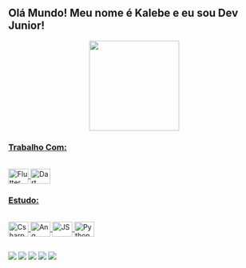 ## Olá Mundo! Meu nome é Kalebe e eu sou Dev Junior!

<div align="center">
  <a href="https://github.com/k4may">
  <img height="180em" src="https://github-readme-stats.vercel.app/api?username=k4may&show_icons=true&theme=dracula&include_all_commits=true&count_private=true"/>
</div>
    
### Trabalho Com:
<div style="display: inline_block"><br>
  <img align="center" alt="Flutter" height="30" width="40" src="https://cdn.jsdelivr.net/gh/devicons/devicon/icons/flutter/flutter-original.svg" />
  <img align="center" alt="Dart" height="30" width="40" src="https://cdn.jsdelivr.net/gh/devicons/devicon/icons/dart/dart-original.svg" />
</div>
    
### Estudo:
<div style="display: inline_block"><br>
  <img align="center" alt="Csharp" height="30" width="40" src="https://cdn.jsdelivr.net/gh/devicons/devicon/icons/csharp/csharp-original.svg" />
  <img align="center" alt="Ang" height="30" width="40" src="https://cdn.jsdelivr.net/gh/devicons/devicon/icons/angularjs/angularjs-original.svg" />
  <img align="center" alt="JS" height="30" width="40" src="https://cdn.jsdelivr.net/gh/devicons/devicon/icons/javascript/javascript-original.svg" />
    <img align="center" alt="Python" height="30" width="40" src="https://cdn.jsdelivr.net/gh/devicons/devicon/icons/python/python-original.svg" />
</div>
  
  ##
 
<div> 
  <a href="https://instagram.com/kalebemay" target="_blank"><img src="https://img.shields.io/badge/-Instagram-%23E4405F?style=for-the-badge&logo=instagram&logoColor=white" target="_blank"></a>
 	<a href="https://www.twitch.tv/kalebemay1" target="_blank"><img src="https://img.shields.io/badge/Twitch-9146FF?style=for-the-badge&logo=twitch&logoColor=white" target="_blank"></a>
 <a href="https://discord.gg/gVnw3y7j6W" target="_blank"><img src="https://img.shields.io/badge/Discord-7289DA?style=for-the-badge&logo=discord&logoColor=white" target="_blank"></a> 
  <a href = "mailto:kalebemaynard@gmail.com"><img src="https://img.shields.io/badge/-Gmail-%23333?style=for-the-badge&logo=gmail&logoColor=white" target="_blank"></a>
  <a href="https://www.linkedin.com/in/kalebemaynard" target="_blank"><img src="https://img.shields.io/badge/-LinkedIn-%230077B5?style=for-the-badge&logo=linkedin&logoColor=white" target="_blank"></a> 
</div>
